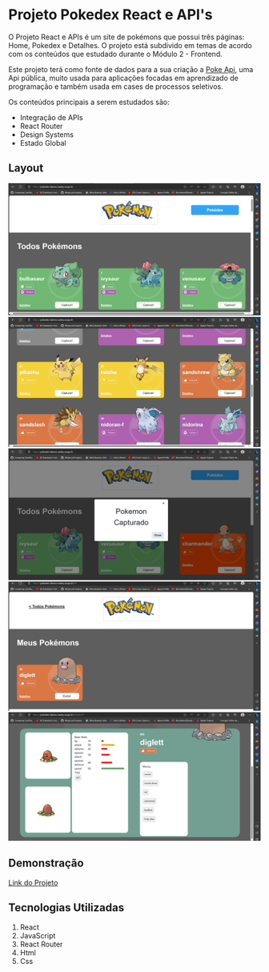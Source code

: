 # **Projeto Pokedex React e API's**
O Projeto React e APIs é um site de pokémons que possui três páginas: Home, Pokedex e Detalhes. O projeto está subdivido em temas de acordo com os conteúdos que estudado durante o Módulo 2 - Frontend.

Este projeto terá como fonte de dados para a sua criação a [Poke Api](https://pokeapi.co/ "Poke Api"), uma Api pública, muito usada para aplicações focadas em aprendizado de programação e também usada em cases de processos seletivos.

Os conteúdos principais  a serem estudados são:

- Integração de APIs
- React Router
- Design Systems
- Estado Global

 

## Layout
![Tela Inicial](src/assest/pokedex1.png)
![Tela Inicial](src/assest/pokedex2.png)
![Pokemon Capturado](src/assest/pokedex3.png)
![Tela Pokedex](src/assest/pokedex4.png)
![Tela de Detalhes](src/assest/pokedex6.png)

## Demonstração
[Link do Projeto](https://pokedex-labenu-easley.surge.sh/ "Link do Porjeto")

## Tecnologias Utilizadas
1. React
2. JavaScript
3. React Router
4. Html
5. Css
